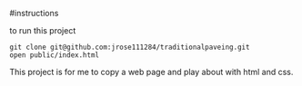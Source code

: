 #instructions

to run this project

```
git clone git@github.com:jrose111284/traditionalpaveing.git
open public/index.html
```
This project is for me to copy a web page and play about with html and css.

